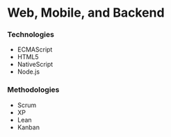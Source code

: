 # Web, Mobile, and Backend

### Technologies
* ECMAScript
* HTML5
* NativeScript
* Node.js

### Methodologies
* Scrum
* XP
* Lean
* Kanban
